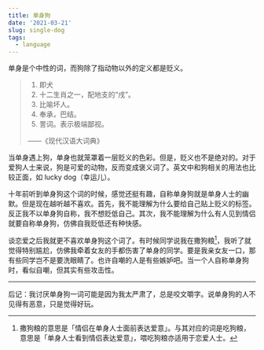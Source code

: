```yaml
---
title: 单身狗
date: '2021-03-21'
slug: single-dog
tags:
  - language
---
```


单身是个中性的词，而狗除了指动物以外的定义都是贬义。

> 1. 即犬
> 1. 十二生肖之一，配地支的“戌”。
> 1. 比喻坏人。
> 1. 奉承，巴结。
> 1. 詈词。表示极端鄙视。
>
> ——《现代汉语大词典》

当单身遇上狗，单身也就笼罩着一层贬义的色彩。但是，贬义也不是绝对的。对于爱狗人士来说，狗是可爱的动物，反而变成褒义词了。英文中和狗相关的用法也比较正面，如 lucky dog（幸运儿）。

十年前听到单身狗这个词的时候，感觉还挺有趣，自称单身狗就是单身人士的幽默。但是现在越听越不喜欢。首先，我不能理解为什么要给自己贴上贬义的标签。反正我不以单身狗自称，我不想贬低自己。其次，我不能理解为什么有人见到情侣就要自称单身狗，仿佛自我贬低还有种快感。

谈恋爱之后我就更不喜欢单身狗这个词了。有时候同学说我在撒狗粮[^liang]，我听了就觉得特别尴尬，仿佛我牵着女友的手都伤害了单身的同学。要是我亲女友一口，那有些同学岂不是要洗眼睛了。也许自嘲的人是有些嫉妒吧。当一个人自称单身狗时，看似自嘲，但其实有些攻击性。

[^liang]: 撒狗粮的意思是「情侣在单身人士面前表达爱意」。与其对应的词是吃狗粮，意思是「单身人士看到情侣表达爱意」，喂吃狗粮亦适用于恋爱人士。

---

后记：我讨厌单身狗一词可能是因为我太严肃了，总是咬文嚼字。说单身狗的人不见得有恶意，只是觉得好玩。
